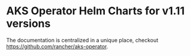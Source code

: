 # AKS Operator Helm Charts for v1.11 versions
The documentation is centralized in a unique place, checkout https://github.com/rancher/aks-operator.
